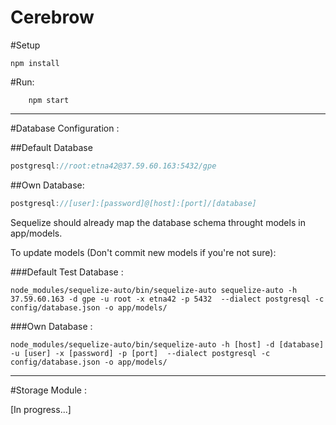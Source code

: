 # Cerebrow

#Setup
```
npm install
```

#Run:
```
	npm start
```
-----
#Database Configuration :

##Default Database

```javascript
postgresql://root:etna42@37.59.60.163:5432/gpe
```

##Own Database:
```javascript
postgresql://[user]:[password]@[host]:[port]/[database]
```

Sequelize should already map the database schema throught models in app/models.

To update models (Don't commit new models if you're not sure):

###Default Test Database :
```
node_modules/sequelize-auto/bin/sequelize-auto sequelize-auto -h 37.59.60.163 -d gpe -u root -x etna42 -p 5432  --dialect postgresql -c config/database.json -o app/models/
```

###Own Database :
```
node_modules/sequelize-auto/bin/sequelize-auto -h [host] -d [database] -u [user] -x [password] -p [port]  --dialect postgresql -c config/database.json -o app/models/
```
_____________________

#Storage Module :

[In progress...]
